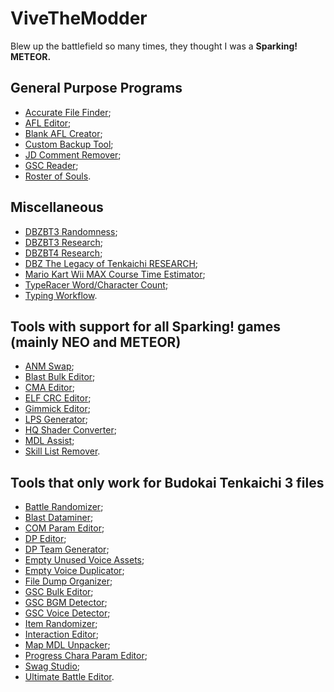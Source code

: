 # ViveTheModder

Blew up the battlefield so many times, they thought I was a **Sparking! METEOR.**

## General Purpose Programs
* [Accurate File Finder](https://github.com/ViveTheModder/accurate-file-finder);
* [AFL Editor](https://github.com/ViveTheModder/afl-editor);
* [Blank AFL Creator](https://github.com/ViveTheModder/blank-afl-creator);
* [Custom Backup Tool](https://github.com/ViveTheModder/custom-backup-tool);
* [JD Comment Remover](https://github.com/ViveTheModder/jd-comment-remover);
* [GSC Reader](https://github.com/ViveTheModder/gsc-reader);
* [Roster of Souls](https://github.com/ViveTheModder/roster-of-souls).

## Miscellaneous
* [DBZBT3 Randomness](https://github.com/ViveTheModder/dbzbt3-randomness);
* [DBZBT3 Research](https://github.com/ViveTheModder/dbzbt3-research);
* [DBZBT4 Research](https://github.com/ViveTheModder/bt4-research);
* [DBZ The Legacy of Tenkaichi RESEARCH](https://github.com/ViveTheModder/dbz-tlot-research);
* [Mario Kart Wii MAX Course Time Estimator](https://github.com/ViveTheModder/MKW-MCTE);
* [TypeRacer Word/Character Count](https://github.com/ViveTheModder/typeracer-word-or-char-count);
* [Typing Workflow](https://github.com/ViveTheModder/typing-workflow).

## Tools with support for all Sparking! games (mainly NEO and METEOR)
* [ANM Swap](https://github.com/ViveTheModder/tenkaichi-anm-swap);
* [Blast Bulk Editor](https://github.com/ViveTheModder/tenkaichi-blast-bulk-editor);
* [CMA Editor](https://github.com/ViveTheModder/cma-editor);
* [ELF CRC Editor](https://github.com/ViveTheModder/tenkaichi-elf-crc-editor);
* [Gimmick Editor](https://github.com/ViveTheModder/tenkaichi-gimmick-editor);
* [LPS Generator](https://github.com/ViveTheModder/tenkaichi-lps-generator);
* [HQ Shader Converter](https://github.com/ViveTheModder/bt-hq-shader-converter);
* [MDL Assist](https://github.com/ViveTheModder/tenkaichi-mdl-assist);
* [Skill List Remover](https://github.com/ViveTheModder/tenkaichi-skill-list-remover).

## Tools that only work for Budokai Tenkaichi 3 files
* [Battle Randomizer](https://github.com/ViveTheModder/tenkaichi-battle-randomizer);
* [Blast Dataminer](https://github.com/ViveTheModder/tenkaichi-blast-dataminer);
* [COM Param Editor](https://github.com/ViveTheModder/bt3-com-param-editor);
* [DP Editor](https://github.com/ViveTheModder/bt3-dp-editor);
* [DP Team Generator](https://github.com/ViveTheModder/bt3-dp-team-gen);
* [Empty Unused Voice Assets](https://github.com/ViveTheModder/bt3-empty-unused-voice-assets);
* [Empty Voice Duplicator](https://github.com/ViveTheModder/bt3-empty-voice-duplicator);
* [File Dump Organizer](https://github.com/ViveTheModder/bt3-file-dump-organizer);
* [GSC Bulk Editor](https://github.com/ViveTheModder/bt3-gsc-bulk-editor);
* [GSC BGM Detector](https://github.com/ViveTheModder/bt3-gsc-bgm-detector);
* [GSC Voice Detector](https://github.com/ViveTheModder/bt3-gsc-voice-detector);
* [Item Randomizer](https://github.com/ViveTheModder/tenkaichi-item-randomizer);
* [Interaction Editor](https://github.com/ViveTheModder/tenkaichi-interaction-editor);
* [Map MDL Unpacker](https://github.com/ViveTheModder/tenkaichi-map-mdl-unpacker);
* [Progress Chara Param Editor](https://github.com/ViveTheModder/bt3-progress-chara-param-editor);
* [Swag Studio](https://github.com/ViveTheModder/swag-studio);
* [Ultimate Battle Editor](https://github.com/ViveTheModder/ultimate-battle-editor).
